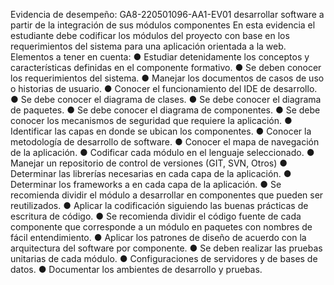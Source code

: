 Evidencia de desempeño: GA8-220501096-AA1-EV01 desarrollar software a partir de la integración
de sus módulos componentes
En esta evidencia el estudiante debe codificar los módulos del proyecto con base en los requerimientos del sistema
para una aplicación orientada a la web.
Elementos a tener en cuenta:
● Estudiar detenidamente los conceptos y características definidas en el componente formativo.
● Se deben conocer los requerimientos del sistema.
● Manejar los documentos de casos de uso o historias de usuario.
● Conocer el funcionamiento del IDE de desarrollo.
● Se debe conocer el diagrama de clases.
● Se debe conocer el diagrama de paquetes.
● Se debe conocer el diagrama de componentes.
● Se debe conocer los mecanismos de seguridad que requiere la aplicación.
● Identificar las capas en donde se ubican los componentes.
● Conocer la metodología de desarrollo de software.
● Conocer el mapa de navegación de la aplicación.
● Codificar cada módulo en el lenguaje seleccionado.
● Manejar un repositorio de control de versiones (GIT, SVN, Otros)
● Determinar las librerías necesarias en cada capa de la aplicación.
● Determinar los frameworks a en cada capa de la aplicación.
● Se recomienda dividir el módulo a desarrollar en componentes que pueden ser reutilizados.
● Aplicar la codificación siguiendo las buenas prácticas de escritura de código.
● Se recomienda dividir el código fuente de cada componente que corresponde a un módulo en paquetes
con nombres de fácil entendimiento.
● Aplicar los patrones de diseño de acuerdo con la arquitectura del software por componente.
● Se deben realizar las pruebas unitarias de cada módulo.
● Configuraciones de servidores y de bases de datos.
● Documentar los ambientes de desarrollo y pruebas. 